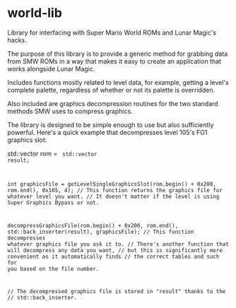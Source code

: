 world-lib
=========

Library for interfacing with Super Mario World ROMs and Lunar Magic's hacks.

The purpose of this library is to provide a generic method for grabbing data from SMW ROMs in a way that makes it easy to create an application that works alongside Lunar Magic.

Includes functions mostly related to level data, for example, getting a level's complete palette, regardless of whether or not its palette is overridden.

Also included are graphics decompression routines for the two standard methods SMW uses to compress graphics.

The library is designed to be simple enough to use but also sufficiently powerful.  Here's a quick example that decompresses level 105's FG1 graphics slot:


std::vector<unsigned char> rom = <code to open the SMW ROM into a vector here>
std::vector<unsigned char> result;

int graphicsFile = getLevelSingleGraphicsSlot(rom.begin() + 0x200, rom.end(), 0x105, 4);
// This function returns the graphics file for whatever level you want.
// It doesn't matter if the level is using Super Graphics Bypass or not.

decompressGraphicsFile(rom.begin() + 0x200, rom.end(), std::back_inserter(result), graphicsFile);
// This function decompresses whatever graphics file you ask it to.
// There's another function that will decompress any data you want,
// but this is significantly more convenient as it automatically finds
// the correct tables and such for you based on the file number.

// The decompressed graphics file is stored in "result" thanks to the
// std::back_inserter.								